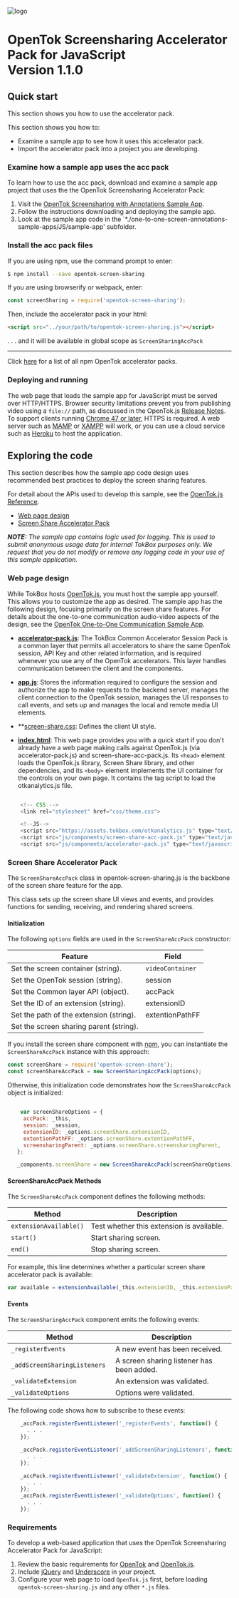 ![logo](../tokbox-logo.png)

# OpenTok Screensharing Accelerator Pack for JavaScript<br/>Version 1.1.0

## Quick start

This section shows you how to use the accelerator pack.

This section shows you how to:
* Examine a sample app to see how it uses this accelerator pack.
* Import the accelerator pack into a project you are developing.

### Examine how a sample app uses the acc pack

To learn how to use the acc pack, download and examine a sample app project that uses the the OpenTok Screensharing Accelerator Pack: 

1. Visit the [OpenTok Screensharing with Annotations Sample App](https://github.com/opentok/one-to-one-screen-annotations-sample-apps).
1. Follow the instructions downloading and deploying the sample app.
1. Look at the sample app code in the `*./one-to-one-screen-annotations-sample-apps/JS/sample-app' subfolder.


### Install the acc pack files

If you are using npm, use the command prompt to enter:

```bash
$ npm install --save opentok-screen-sharing
```

If you are using browserify or webpack, enter:

```javascript
const screenSharing = require('opentok-screen-sharing');
```

Then, include the accelerator pack in your html:

```html
<script src="../your/path/to/opentok-screen-sharing.js"></script>
```
 . . . and it will be available in global scope as `ScreenSharingAccPack`

-----------------

Click [here](https://www.npmjs.com/search?q=opentok-acc-pack) for a list of all npm OpenTok accelerator packs.


### Deploying and running

The web page that loads the sample app for JavaScript must be served over HTTP/HTTPS. Browser security limitations prevent you from publishing video using a `file://` path, as discussed in the OpenTok.js [Release Notes](https://www.tokbox.com/developer/sdks/js/release-notes.html#knownIssues). To support clients running [Chrome 47 or later](https://groups.google.com/forum/#!topic/discuss-webrtc/sq5CVmY69sc), HTTPS is required. A web server such as [MAMP](https://www.mamp.info/) or [XAMPP](https://www.apachefriends.org/index.html) will work, or you can use a cloud service such as [Heroku](https://www.heroku.com/) to host the application.

## Exploring the code

This section describes how the sample app code design uses recommended best practices to deploy the screen sharing features.

For detail about the APIs used to develop this sample, see the [OpenTok.js Reference](https://tokbox.com/developer/sdks/js/reference/).

  - [Web page design](#web-page-design)
  - [Screen Share Accelerator Pack](#screen-share-accelerator-pack)

_**NOTE:** The sample app contains logic used for logging. This is used to submit anonymous usage data for internal TokBox purposes only. We request that you do not modify or remove any logging code in your use of this sample application._

### Web page design

While TokBox hosts [OpenTok.js](https://tokbox.com/developer/sdks/js/), you must host the sample app yourself. This allows you to customize the app as desired. The sample app has the following design, focusing primarily on the screen share features. For details about the one-to-one communication audio-video aspects of the design, see the [OpenTok One-to-One Communication Sample App](https://github.com/opentok/one-to-one-sample-apps/tree/master/one-to-one-sample-app/js).

* **[accelerator-pack.js](./sample-app/public/js/components/accelerator-pack.js)**: The TokBox Common Accelerator Session Pack is a common layer that permits all accelerators to share the same OpenTok session, API Key and other related information, and is required whenever you use any of the OpenTok accelerators. This layer handles communication between the client and the components.

* **[app.js](./sample-app/public/js/app.js)**: Stores the information required to configure the session and authorize the app to make requests to the backend server, manages the client connection to the OpenTok session, manages the UI responses to call events, and sets up and manages the local and remote media UI elements.

* **[screen-share.css](./opentok.js-screen-sharing/css/screen-share.css): Defines the client UI style.

* **[index.html](./sample-app/public/index.html)**: This web page provides you with a quick start if you don't already have a web page making calls against OpenTok.js (via accelerator-pack.js) and screen-share-acc-pack.js. Its `<head>` element loads the OpenTok.js library, Screen Share library, and other dependencies, and its `<body>` element implements the UI container for the controls on your own page. It contains the tag script to load the otkanalytics.js file.

```javascript

    <!-- CSS -->
    <link rel="stylesheet" href="css/theme.css">

    <!--JS-->
    <script src="https://assets.tokbox.com/otkanalytics.js" type="text/javascript" defer></script>
    <script src="js/components/screen-share-acc-pack.js" type="text/javascript" defer></script>
    <script src="js/components/accelerator-pack.js" type="text/javascript" defer></script>

```

### Screen Share Accelerator Pack

The `ScreenShareAccPack` class in opentok-screen-sharing.js is the backbone of the screen share feature for the app.

This class sets up the screen share UI views and events, and provides functions for sending, receiving, and rendering shared screens.

#### Initialization

The following `options` fields are used in the `ScreenShareAccPack` constructor:<br/>

| Feature        | Field  |
| ------------- | ------------- |
| Set the screen container (string). | `videoContainer`  |
| Set the OpenTok session  (string).| session |
| Set the Common layer API (object). | accPack |
| Set the ID of an extension (string). | extensionID |
| Set the path of the extension (string). | extentionPathFF |
| Set the screen sharing parent (string). | | screensharingParent |


If you install the screen share component with [npm](https://www.npmjs.com/package/opentok-screen-share), you can instantiate the `ScreenShareAccPack` instance with this approach:

  ```javascript
  const screenShare = require('opentok-screen-share');
  const screenShareAccPack = new ScreenSharingAccPack(options);
  ```


Otherwise, this initialization code demonstrates how the `ScreenShareAccPack` object is initialized:

  ```javascript

      var screenShareOptions = {
       accPack: _this,
       session: _session,
       extensionID: _options.screenShare.extensionID,
       extentionPathFF: _options.screenShare.extentionPathFF,
       screensharingParent: _options.screenShare.screensharingParent,
     };

     _components.screenShare = new ScreenShareAccPack(screenShareOptions);
  ```


#### ScreenShareAccPack Methods

The `ScreenShareAccPack` component defines the following methods:

| Method        | Description  |
| ------------- | ------------- |
| `extensionAvailable()` | 	Test whether this extension is available.  |
| `start()` | Start sharing screen.  |
| `end()` | Stop sharing screen.  |


For example, this line determines whether a particular screen share accelerator pack is available:

  ```javascript
  var available = extensionAvailable(_this.extensionID, _this.extensionPathFF);
  ```

#### Events

The `ScreenSharingAccPack` component emits the following events:

| Method        | Description  |
| ------------- | ------------- |
| `_registerEvents ` | A new event has been received.  |
| `_addScreenSharingListeners ` | A screen sharing listener has been added.  |
| `_validateExtension ` | An extension was validated.  |
| `_validateOptions` | Options were validated. |


The following code shows how to subscribe to these events:

  ```javascript
      _accPack.registerEventListener('_registerEvents', function() {
        . . .
      });

      _accPack.registerEventListener('_addScreenSharingListeners', function() {
        . . .
      });

      _accPack.registerEventListener('_validateExtension', function() {
        . . .
      });
      _accPack.registerEventListener('_validateOptions', function() {
        . . .
      });
  ```

### Requirements

To develop a web-based application that uses the OpenTok Screensharing Accelerator Pack for JavaScript:

1. Review the basic requirements for [OpenTok](https://tokbox.com/developer/requirements/) and [OpenTok.js](https://tokbox.com/developer/sdks/js/#browsers).
1. Include [jQuery](https://jquery.com/) and [Underscore](http://underscorejs.org/) in your project.
1. Configure your web page to load `OpenTok.js` first, before loading `opentok-screen-sharing.js` and any other `*.js` files.
